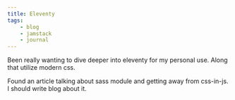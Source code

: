 ```yaml
---
title: Eleventy
tags:
    - blog
    - jamstack
    - journal
---
```


Been really wanting to dive deeper into eleventy for my personal use. Along that utilize modern css.

Found an article talking about sass module and getting away from css-in-js. I should write blog about it.
